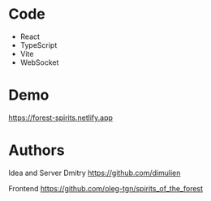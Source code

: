 # Code
- React
- TypeScript
- Vite
- WebSocket

# Demo
https://forest-spirits.netlify.app

# Authors
Idea and Server Dmitry https://github.com/dimulien

Frontend https://github.com/oleg-tgn/spirits_of_the_forest

